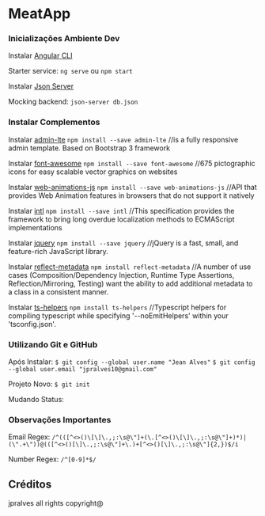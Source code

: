 # MeatApp

### Inicializações Ambiente Dev

Instalar [Angular CLI](https://cli.angular.io/)

Starter service: `ng serve` ou `npm start`

Instalar [Json Server](https://www.npmjs.com/package/json-server)

Mocking backend: `json-server db.json`

### Instalar Complementos

Instalar [admin-lte](https://www.npmjs.com/package/admin-lte)
`npm install --save admin-lte` //is a fully responsive admin template. Based on Bootstrap 3 framework

Instalar [font-awesome](https://www.npmjs.com/package/font-awesome)
`npm install --save font-awesome` //675 pictographic icons for easy scalable vector graphics on websites

Instalar [web-animations-js](https://www.npmjs.com/package/web-animations-js)
`npm install --save web-animations-js` //API that provides Web Animation features in browsers that do not support it natively

Instalar [intl](https://www.npmjs.com/package/intl)
`npm install --save intl` //This specification provides the framework to bring long overdue localization methods to ECMAScript implementations

Instalar [jquery](https://www.npmjs.com/package/jquery)
`npm install --save jquery` //jQuery is a fast, small, and feature-rich JavaScript library.

Instalar [reflect-metadata](https://www.npmjs.com/package/reflect-metadata)
`npm install reflect-metadata` //A number of use cases (Composition/Dependency Injection, Runtime Type Assertions, Reflection/Mirroring, Testing) want the ability to add additional metadata to a class in a consistent manner.

Instalar [ts-helpers](https://www.npmjs.com/package/ts-helpers)
`npm install ts-helpers` //Typescript helpers for compiling typescript while specifying '--noEmitHelpers' within your 'tsconfig.json'.

### Utilizando Git e GitHub

Após Instalar: 
`$ git config --global user.name "Jean Alves"`
`$ git config --global user.email "jpralves10@gmail.com"`

Projeto Novo:
`$ git init`


Mudando Status:




### Observações Importantes

Email Regex: `/^(([^<>()\[\]\.,;:\s@\"]+(\.[^<>()\[\]\.,;:\s@\"]+)*)|(\".+\"))@(([^<>()[\]\.,;:\s@\"]+\.)+[^<>()[\]\.,;:\s@\"]{2,})$/i`

Number Regex:
`/^[0-9]*$/`

## Créditos

jpralves all rights copyright@
